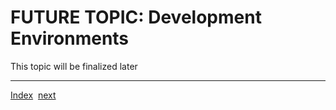# FUTURE TOPIC: Development Environments

This topic will be finalized later


---
[Index](Index.md)&nbsp;&nbsp;[next](TheDevelopmentProcess.md)
